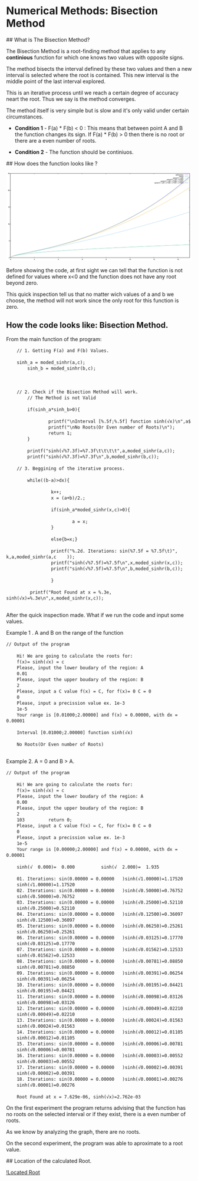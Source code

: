 # Numerical Methods: Bisection Method

## What is The Bisection Method?  

The Bisection Method is a root-finding method that applies to any **continious** function for which one knows two values with opposite signs. 

The method bisects the interval defined by these two values and then a new interval is selected where the root is contained. This new interval is the middle point of the last interval explored.

This is an iterative process until we reach a certain degree of accuracy neart the root. Thus we say is the method converges. 

The method itself is very simple but is slow and it's only valid under certain circumstances. 

* **Condition 1** -  F(a) * F(b) < 0 : This means that between point A and B the function changes its sign. If F(a) * F(b) > 0  then there is no root or there are a even number of roots. 

* **Condition 2** - The function should be continiuos.

## How does the function looks like ? 

![HiperSineRootX](https://github.com/AikaHorizon333/RTR105/blob/main/works/Series/hiper_sine_root/hiper_sine_root_IMG.png)


Before showing the code, at first sight we can tell that the function is not defined for values  where x<0 and the function does not have any root beyond zero. 

This quick inspection tell us that no matter wich values of a and b we choose, the method will not work since the only root for this function is zero. 

## How the code looks like: Bisection Method.  



From the main function of the program:


```
	// 1. Getting F(a) and F(b) Values.
       
	sinh_a = moded_sinhr(a,c);
        sinh_b = moded_sinhr(b,c);

	
	
	// 2. Check if the Bisection Method will work.
        // The Method is not Valid

        if(sinh_a*sinh_b>0){

                printf("\nInterval [%.5f;%.5f] function sinh(√x)\n",a$
                printf("\nNo Roots(Or Even number of Roots)\n");
                return 1;
        }

        printf("sinh(√%7.3f)=%7.3f\t\t\t\t",a,moded_sinhr(a,c));
        printf("sinh(√%7.3f)=%7.3f\n",b,moded_sinhr(b,c));

	// 3. Beggining of the iterative process. 
	
        while((b-a)>dx){
 
                 k++;
                 x = (a+b)/2.;

                 if(sinh_a*moded_sinhr(x,c)>0){

                         a = x;
                 }

                 else{b=x;}

                 printf("%.2d. Iterations: sin(%7.5f = %7.5f\t)", k,a,moded_sinhr(a,c    ));
                 printf("sinh(√%7.5f)=%7.5f\n",x,moded_sinhr(x,c));
                 printf("sinh(√%7.5f)=%7.5f\n",b,moded_sinhr(b,c));

                 }

         printf("Root Found at x = %.3e, sinh(√x)=%.3e\n",x,moded_sinhr(x,c));


```

After the quick inspection made. What if we run the code and input some values. 

Example 1 . A and B  on the range of the function

```
// Output of the program

	Hi! We are going to calculate the roots for:
	f(x)= sinh(√x) = c
	Please, input the lower boudary of the region: A
	0.01
	Please, input the upper boudary of the region: B
	2
	Please, input a C value f(x) = C, for f(x)= 0 C = 0
	0
	Please, input a precission value ex. 1e-3
	1e-5
	Your range is [0.01000;2.00000] and f(x) = 0.00000, with dx = 0.00001

	Interval [0.01000;2.00000] function sinh(√x)

	No Roots(Or Even number of Roots)


```

Example 2. A = 0 and B > A. 

```
// Output of the program

	Hi! We are going to calculate the roots for:
	f(x)= sinh(√x) = c
	Please, input the lower boudary of the region: A
	0.00
	Please, input the upper boudary of the region: B
	2
	103         return 0;
	Please, input a C value f(x) = C, for f(x)= 0 C = 0
	0
	Please, input a precission value ex. 1e-3
	1e-5
	Your range is [0.00000;2.00000] and f(x) = 0.00000, with dx = 0.00001

	sinh(√  0.000)=  0.000			sinh(√  2.000)=  1.935

	01. Iterations: sin(0.00000 = 0.00000	)sinh(√1.00000)=1.17520
	sinh(√1.00000)=1.17520
	02. Iterations: sin(0.00000 = 0.00000	)sinh(√0.50000)=0.76752
	sinh(√0.50000)=0.76752
	03. Iterations: sin(0.00000 = 0.00000	)sinh(√0.25000)=0.52110
	sinh(√0.25000)=0.52110
	04. Iterations: sin(0.00000 = 0.00000	)sinh(√0.12500)=0.36097
	sinh(√0.12500)=0.36097
	05. Iterations: sin(0.00000 = 0.00000	)sinh(√0.06250)=0.25261
	sinh(√0.06250)=0.25261
	06. Iterations: sin(0.00000 = 0.00000	)sinh(√0.03125)=0.17770
	sinh(√0.03125)=0.17770
	07. Iterations: sin(0.00000 = 0.00000	)sinh(√0.01562)=0.12533
	sinh(√0.01562)=0.12533
	08. Iterations: sin(0.00000 = 0.00000	)sinh(√0.00781)=0.08850
	sinh(√0.00781)=0.08850
	09. Iterations: sin(0.00000 = 0.00000	)sinh(√0.00391)=0.06254
	sinh(√0.00391)=0.06254
	10. Iterations: sin(0.00000 = 0.00000	)sinh(√0.00195)=0.04421
	sinh(√0.00195)=0.04421
	11. Iterations: sin(0.00000 = 0.00000	)sinh(√0.00098)=0.03126
	sinh(√0.00098)=0.03126
	12. Iterations: sin(0.00000 = 0.00000	)sinh(√0.00049)=0.02210
	sinh(√0.00049)=0.02210
	13. Iterations: sin(0.00000 = 0.00000	)sinh(√0.00024)=0.01563
	sinh(√0.00024)=0.01563
	14. Iterations: sin(0.00000 = 0.00000	)sinh(√0.00012)=0.01105
	sinh(√0.00012)=0.01105
	15. Iterations: sin(0.00000 = 0.00000	)sinh(√0.00006)=0.00781
	sinh(√0.00006)=0.00781
	16. Iterations: sin(0.00000 = 0.00000	)sinh(√0.00003)=0.00552
	sinh(√0.00003)=0.00552
	17. Iterations: sin(0.00000 = 0.00000	)sinh(√0.00002)=0.00391
	sinh(√0.00002)=0.00391
	18. Iterations: sin(0.00000 = 0.00000	)sinh(√0.00001)=0.00276
	sinh(√0.00001)=0.00276

	Root Found at x = 7.629e-06, sinh(√x)=2.762e-03

```

On the first experiment the program returns  advising that the function has no roots on the selected interval or if they exist, there is a even number of roots.  

As we know by analyzing the graph, there are no roots.  


On the second experiment, the program was able to aproximate to a root value.  

## Location of the calculated Root. 

[!Located Root](https://github.com/AikaHorizon333/RTR105/tree/main/works/bisection/hipersine_bisection_root.png)


